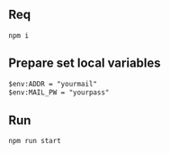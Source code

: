 ## Req
```
npm i
```

## Prepare set local variables

```ps
$env:ADDR = "yourmail"
$env:MAIL_PW = "yourpass"
```


## Run
```
npm run start
```